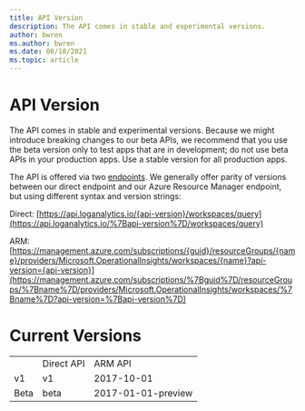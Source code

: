 ```yaml
---
title: API Version
description: The API comes in stable and experimental versions.
author: bwren
ms.author: bwren
ms.date: 08/18/2021
ms.topic: article
---
```

# API Version

The API comes in stable and experimental versions. Because we might introduce breaking changes to our beta APIs, we recommend that you use the beta version only to test apps that are in development; do not use beta APIs in your production apps. Use a stable version for all production apps.

The API is offered via two [endpoints](urls.md). We generally offer parity of versions between our direct endpoint and our Azure Resource Manager endpoint, but using different syntax and version strings:

Direct: [https://api.loganalytics.io/{api-version}/workspaces/query](https://api.loganalytics.io/%7Bapi-version%7D/workspaces/query)

ARM: [https://management.azure.com/subscriptions/{guid}/resourceGroups/{name}/providers/Microsoft.OperationalInsights/workspaces/{name}?api-version={api-version}](https://management.azure.com/subscriptions/%7Bguid%7D/resourceGroups/%7Bname%7D/providers/Microsoft.OperationalInsights/workspaces/%7Bname%7D?api-version=%7Bapi-version%7D)

# Current Versions

|      |            |                    |
| ---- | ---------- | ------------------ |
|      | Direct API | ARM API            |
| v1   | v1         | 2017-10-01         |
| Beta | beta       | 2017-01-01-preview |
